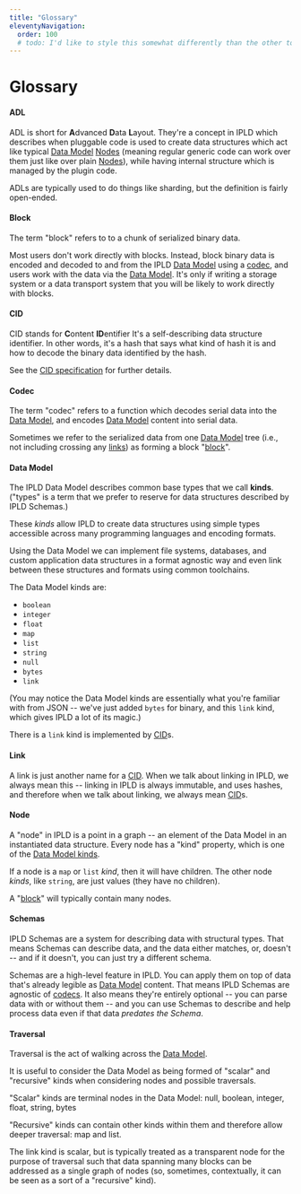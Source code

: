 ```yaml
---
title: "Glossary"
eleventyNavigation:
  order: 100
  # todo: I'd like to style this somewhat differently than the other top-levels (because it's not expandable / has no children).  Not sure how best to implement that.
---
```


Glossary
========

#### ADL

ADL is short for **A**dvanced **D**ata **L**ayout.
They're a concept in IPLD which describes when pluggable code is used to create data structures
which act like typical [Data Model](#data-model) [Nodes](#node)
(meaning regular generic code can work over them just like over plain [Nodes](#node)),
while having internal structure which is managed by the plugin code.

ADLs are typically used to do things like sharding, but the definition is fairly open-ended.

#### Block

The term "block" refers to to a chunk of serialized binary data.

Most users don't work directly with blocks.
Instead, block binary data is encoded and decoded to and from the IPLD [Data Model](#data-model) using a [codec](#codec),
and users work with the data via the [Data Model](#data-model).
It's only if writing a storage system or a data transport system that you will be likely to work directly with blocks.

#### CID

CID stands for **C**ontent **ID**entifier
It's a self-describing data structure identifier.
In other words, it's a hash that says what kind of hash it is and how to decode the binary data identified by the hash.

See the [CID specification](https://github.com/multiformats/cid) for further details.

#### Codec

The term "codec" refers to a function which decodes serial data into the [Data Model](#data-model),
and encodes [Data Model](#data-model) content into serial data.

Sometimes we refer to the serialized data from one [Data Model](#data-model) tree (i.e., not including crossing any [links](#link))
as forming a block "[block](#block)".

#### Data Model

The IPLD Data Model describes common base types that we call **kinds**.
("types" is a term that we prefer to reserve for data structures described by IPLD Schemas.)

These *kinds* allow IPLD to create data structures using simple types
accessible across many programming languages and encoding formats.

Using the Data Model we can implement file systems, databases, and custom
application data structures in a format agnostic way and even link between
these structures and formats using common toolchains.

The Data Model kinds are:

* `boolean`
* `integer`
* `float`
* `map`
* `list`
* `string`
* `null`
* `bytes`
* `link`

(You may notice the Data Model kinds are essentially what you're familiar with from JSON --
we've just added `bytes` for binary, and this `link` kind, which gives IPLD a lot of its magic.)

There is a `link` kind is implemented by [CID](#cid)s.

#### Link

A link is just another name for a [CID](#cid).
When we talk about linking in IPLD, we always mean this -- linking in IPLD is always immutable, and uses hashes,
and therefore when we talk about linking, we always mean [CID](#cid)s.

#### Node

A "node" in IPLD is a point in a graph -- an element of the Data Model in an instantiated data structure.
Every node has a "kind" property, which is one of the [Data Model kinds](#data-model).

If a node is a `map` or `list` _kind_, then it will have children.
The other node _kinds_, like `string`, are just values (they have no children).

A "[block](#block)" will typically contain many nodes.

#### Schemas

IPLD Schemas are a system for describing data with structural types.
That means Schemas can describe data, and the data either matches, or, doesn't -- and if it doesn't, you can just try a different schema.

Schemas are a high-level feature in IPLD.
You can apply them on top of data that's already legible as [Data Model](#data-model) content.
That means IPLD Schemas are agnostic of [codecs](#codec).
It also means they're entirely optional -- you can parse data with or without them --
and you can use Schemas to describe and help process data even if that data _predates the Schema_.

#### Traversal

Traversal is the act of walking across the [Data Model](#data-model).

It is useful to consider the Data Model as being formed of "scalar" and "recursive"
kinds when considering nodes and possible traversals.

"Scalar" kinds are terminal nodes in the Data Model: null, boolean, integer, float, string, bytes

"Recursive" kinds can contain other kinds within them and therefore allow deeper traversal: map and list.

The link kind is scalar, but is typically treated as a transparent node for the purpose
of traversal such that data spanning many blocks can be addressed as a single graph of nodes
(so, sometimes, contextually, it can be seen as a sort of a "recursive" kind).
